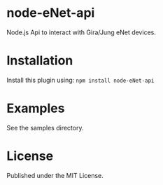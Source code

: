 # node-eNet-api

Node.js Api to interact with Gira/Jung eNet devices.

# Installation

Install this plugin using: `npm install node-eNet-api`


# Examples

See the samples directory.


# License

Published under the MIT License.
